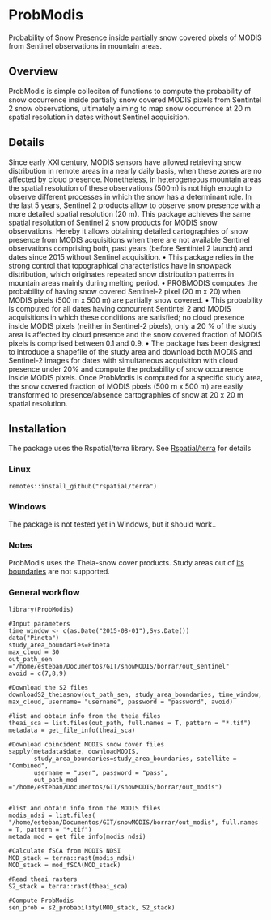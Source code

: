 # ProbModis
Probability of Snow Presence inside partially snow covered pixels of MODIS from Sentinel observations in mountain areas. 
## Overview
ProbModis is simple colleciton of functions to compute the probability of snow occurrence inside partially snow covered MODIS pixels from Sentintel 2 snow observations, ultimately aiming to map snow occurrence at 20 m spatial resolution in dates without Sentinel acquisition. 
## Details
Since early XXI century, MODIS sensors have allowed retrieving snow distribution in remote areas in a nearly daily basis, when these zones are no affected by cloud presence. Nonetheless, in heterogeneous mountain areas the spatial resolution of these observations (500m) is not high enough to observe different processes in which the snow has a determinant role. 
In the last 5 years, Sentinel 2 products allow to observe snow presence with a more detailed spatial resolution (20 m). This package achieves the same spatial resolution of Sentinel 2 snow products for MODIS snow observations. Hereby it allows obtaining detailed cartographies of snow presence from MODIS acquisitions when there are not available Sentinel observations comprising both, past years (before Sentintel 2 launch) and dates since 2015 without Sentinel acquisition. 
    • This package relies in the strong control that topographical characteristics have in snowpack distribution, which originates repeated snow distribution patterns in mountain areas mainly during melting period.
    • PROBMODIS computes the probability of having snow covered Sentinel-2 pixel (20 m x 20) when MODIS pixels (500 m x 500 m) are partially snow covered. 
    • This probability is computed for all dates having concurrent Sentintel 2 and MODIS acquisitions in which these conditions are satisfied; no cloud presence inside MODIS pixels (neither in Sentinel-2 pixels), only a 20 % of the study area is affected by cloud presence and the snow covered fraction of MODIS pixels is comprised between 0.1 and 0.9.
    • The package has been designed to introduce a shapefile of the study area and download both MODIS and Sentinel-2 images for dates with simultaneous acquisition with cloud presence under 20% and compute the probability of snow occurrence inside MODIS pixels. 
    Once ProbModis is computed for a specific study area, the snow covered fraction of MODIS pixels (500 m x 500 m) are easily transformed to presence/absence cartographies of snow at 20 x 20 m spatial resolution. 
## Installation
The package uses the Rspatial/terra library. See  [Rspatial/terra](https://github.com/rspatial/terra) for details
### Linux
```
remotes::install_github("rspatial/terra")
```
### Windows
The package is not tested yet in Windows, but it should work..
### Notes
ProbModis uses the Theia-snow cover products. Study areas out of [its boundaries](https://umap.openstreetmap.fr/fr/map/theias-sentinel-2-snow-tiles_156646#3/27.68/35.68) are not supported.
### General workflow
```
library(ProbModis)

#Input parameters
time_window <- c(as.Date("2015-08-01"),Sys.Date())
data("Pineta")
study_area_boundaries=Pineta
max_cloud = 30
out_path_sen ="/home/esteban/Documentos/GIT/snowMODIS/borrar/out_sentinel"
avoid = c(7,8,9)

#Download the S2 files 
downloadS2_theiasnow(out_path_sen, study_area_boundaries, time_window, max_cloud, username= "username", password = "password", avoid)

#list and obtain info from the theia files
theai_sca = list.files(out_path, full.names = T, pattern = "*.tif")
metadata = get_file_info(theai_sca)

#Download coincident MODIS snow cover files
sapply(metadata$date, downloadMODIS,
       study_area_boundaries=study_area_boundaries, satellite = "Combined",
       username = "user", password = "pass",
       out_path_mod ="/home/esteban/Documentos/GIT/snowMODIS/borrar/out_modis")


#list and obtain info from the MODIS files
modis_ndsi = list.files( "/home/esteban/Documentos/GIT/snowMODIS/borrar/out_modis", full.names = T, pattern = "*.tif")
metada_mod = get_file_info(modis_ndsi)

#Calculate fSCA from MODIS NDSI
MOD_stack = terra::rast(modis_ndsi)
MOD_stack = mod_fSCA(MOD_stack)

#Read theai rasters
S2_stack = terra::rast(theai_sca)

#Compute ProbModis
sen_prob = s2_probability(MOD_stack, S2_stack)
```
